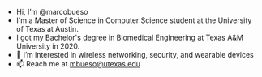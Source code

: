 - Hi, I’m @marcobueso
- I'm a Master of Science in Computer Science student at the University of Texas at Austin.
- I got my Bachelor's degree in Biomedical Engineering at Texas A&M University in 2020.
- 👀 I’m interested in wireless networking, security, and wearable devices
- 📫 Reach me at mbueso@utexas.edu

